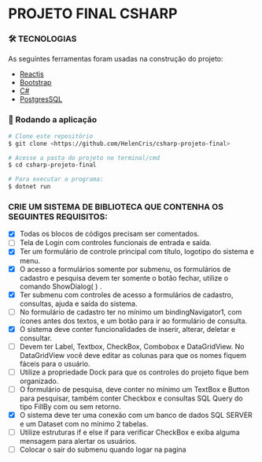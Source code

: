 # PROJETO FINAL CSHARP

### 🛠 TECNOLOGIAS

As seguintes ferramentas foram usadas na construção do projeto:

  - [Reactjs](https://reactjs.org/)
  - [Bootstrap](https://getbootstrap.com/)
  - [C#](https://docs.microsoft.com/en-us/dotnet/csharp/)
  - [PostgresSQL](https://www.postgresql.org/)

### 🎲 Rodando a aplicação

```bash
# Clone este repositório
$ git clone <https://github.com/HelenCris/csharp-projeto-final>

# Acesse a pasta do projeto no terminal/cmd
$ cd csharp-projeto-final

# Para executar o programa:
$ dotnet run

```

### CRIE UM SISTEMA DE BIBLIOTECA QUE CONTENHA OS SEGUINTES REQUISITOS:
  - [x] Todas os blocos de códigos precisam ser comentados.
  - [ ] Tela de Login com controles funcionais de entrada e saída.
  - [x] Ter um formulário de controle principal com título, logotipo do sistema e menu.
  - [x] O acesso a formulários somente por submenu, os formulários de cadastro e pesquisa devem ter somente o botão fechar, utilize o comando ShowDialog( ) .
  - [x] Ter submenu com controles de acesso a formulários de cadastro, consultas, ajuda e saída do sistema.
  - [ ] No formulário de cadastro ter no mínimo um bindingNavigator1, com ícones antes dos textos, e um botão para ir ao formulário de consulta. 
  - [x] O sistema deve conter funcionalidades de inserir, alterar, deletar e consultar. 
  - [ ] Devem ter Label, Textbox, CheckBox, Combobox e DataGridView. No DataGridView você deve editar as colunas para que os nomes fiquem fáceis para o usuário.
  - [ ] Utilize a propriedade Dock para que os controles do projeto fique bem organizado.
  - [ ] O formulário de pesquisa, deve conter no mínimo um TextBox e Button para pesquisar, também conter Checkbox e consultas SQL Query do tipo FillBy com ou sem retorno.  
  - [x] O sistema deve ter uma conexão com um banco de dados SQL SERVER e um Dataset com no mínimo 2 tabelas.
  - [ ] Utilize estruturas if e else if para verificar CheckBox e exiba alguma mensagem para alertar os usuários. 
  - [ ] Colocar o sair do submenu quando logar na pagina